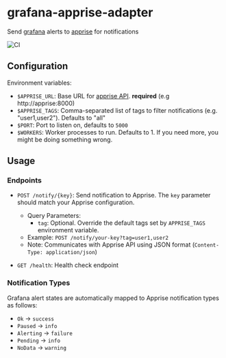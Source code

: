 # grafana-apprise-adapter
Send [grafana](https://grafana.com/docs/grafana/latest/alerting/notifications/) alerts to [apprise](https://github.com/caronc/apprise) for notifications

![CI](https://github.com/RealOrangeOne/grafana-apprise-adapter/workflows/CI/badge.svg)

## Configuration

Environment variables:
- `$APPRISE_URL`: Base URL for [apprise API](https://github.com/caronc/apprise-api/). **required** (e.g http://apprise:8000)
- `$APPRISE_TAGS`: Comma-separated list of tags to filter notifications (e.g. "user1,user2"). Defaults to "all"
- `$PORT`: Port to listen on, defaults to `5000`
- `$WORKERS`: Worker processes to run. Defaults to 1. If you need more, you might be doing something wrong.

## Usage

### Endpoints

- `POST /notify/{key}`: Send notification to Apprise. The `key` parameter should match your Apprise configuration.
  - Query Parameters:
    - `tag`: Optional. Override the default tags set by `APPRISE_TAGS` environment variable.
  - Example: `POST /notify/your-key?tag=user1,user2`
  - Note: Communicates with Apprise API using JSON format (`Content-Type: application/json`)

- `GET /health`: Health check endpoint

### Notification Types

Grafana alert states are automatically mapped to Apprise notification types as follows:
- `Ok` → `success`
- `Paused` → `info`
- `Alerting` → `failure`
- `Pending` → `info`
- `NoData` → `warning`

